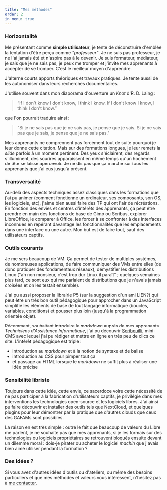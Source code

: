 ```yaml
---
title: "Mes méthodes"
order: 2
in_menu: true
---
```

### Horizontalité

Me présentant comme **simple utilisateur**, je tente de déconstruire d'emblée la tentation d'être perçu comme _"professeur"_. Je ne suis pas professeur, je ne l'ai jamais été et n'aspire pas à le devenir. Je suis formateur, médiateur, je sais que je ne sais pas, je peux me tromper et j'invite mes apprenants à accepter de se tromper. C'est le meilleur moyen d'apprendre.

J'alterne courts apports théoriques et travaux pratiques. Je tente aussi de les autonomiser dans leurs recherches documentaires.

J'utilise souvent dans mon diaporama d'ouverture un _Knot_ d'R. D. Laing :
> “If I don't know I don't know, I think I know.
If I don't know I know, I think I don't know.” 

que l'on pourrait traduire ainsi :
> "Si je ne sais pas que je ne sais pas, je pense que je sais.
Si je ne sais pas que je sais, je pense que je ne sais pas."

Mes apprenants ne comprennent pas forcément tout de suite pourquoi je leur donne cette citation. Mais sur des formations longues, je leur remets la _slide_ parfois à un moment pertinent. Des yeux s'éclairent, des regards s'illuminent, des sourires apparaissent en même temps qu'un hochement de tête se laisse apercevoir. Je ne dis pas que ça marche sur tous les apprenants que j'ai eus jusqu'à présent. 

### Transversalité

Au-delà des aspects techniques assez classiques dans les formations que j'ai pu animer (comment fonctionne un ordinateur, ses composants, son OS, les logiciels, etc), j'aime bien aussi faire des TP qui ont l'air de récréations. En fonction des envies et centres d'intérêts des apprenants, ça peut être prendre en main des fonctions de base de Gimp ou Scribus, explorer LibreOffice, le comparer à Office, les forcer à se confronter à des interfaces inconnues en repérant davantage les fonctionnalités que les emplacements dans une interface ou une autre. Mon but est de faire tout, sauf des utilisateurs captifs.

### Outils courants

Je me sers beaucoup de VM. Ça permet de tester de multiples systèmes, de nombreuses applications, de faire communiquer des VMs entre elles (de donc pratiquer des fondamentaux réseaux), démystifier les distributions Linux ("ah non monsieur, c'est trop dur Linux il paraît" ; quelques semaines plus tard, ce sont eux qui me parlaient de distributions que je n'avais jamais croisées et on les testait ensemble).

J'ai pu aussi proposer la librairie P5 (sur la suggestion d'un ami LIEN?) qui peut être un très bon outil pédagogique pour approcher dans un JavaScript simplifié les éléments de base de tout langage informatique (boucles, variables, conditions) et pousser plus loin (jusqu'à la programmation orientée objet).

Récemment, souhaitant introduire le _markdown_ auprès de mes apprenants _Techniciens d'Assistance Informatique_, j'ai pu découvrir [Scribouilli](https://scribouilli.org/), mini-CMS avec lequel j'ai pu rédiger et mettre en ligne en très peu de clics ce site. L'intérêt pédagogique est triple :
- introduction au _markdown_ et à la notion de syntaxe et de balise
- introduction au CSS pour pimper tout ça
- et passage au HTML lorsque le _markdown_ ne suffit plus à réaliser une idée précise

### Sensibilité libriste

Toujours dans cette idée, cette envie, ce sacerdoce voire cette nécessité de ne pas participer à la fabrication d'utilisateurs captifs, je privilégie dans mes interventions les technologies open-source et les logiciels libres. J'ai ainsi pu faire découvrir et installer des outils tels que NextCloud, et quelques plugins pour leur démontrer par la pratique que d'autres clouds que ceux des GAFAMs sont possibles. 

La raison en est très simple : outre le fait que beaucoup de valeurs du Libre me parlent, je ne souhaite pas que mes apprenants, si je les formais sur des technologies ou logiciels propriétaires se retrouvent bloqués ensuite devant un dilemme moral : dois-je pirater ou acheter le logiciel _machin_ que j'avais bien aimé utiliser pendant la formation ?

### Des idées ?

Si vous avez d'autres idées d'outils ou d'ateliers, ou même des besoins particuliers et que mes méthodes et valeurs vous intéressent, n'hésitez pas à [me contacter](https://galthubu.github.io/formateur/contact.html). 